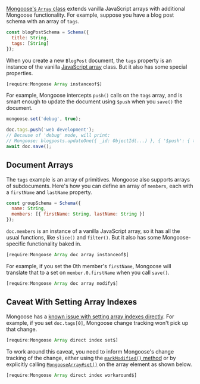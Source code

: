 [Mongoose's `Array` class](https://mongoosejs.com/docs/schematypes.html#arrays) extends
vanilla JavaScript arrays with additional Mongoose functionality.
For example, suppose you have a blog post schema with an array of `tags`.

```javascript
const blogPostSchema = Schema({
  title: String,
  tags: [String]
});
```

When you create a new `BlogPost` document, the `tags` property is
an instance of the vanilla [JavaScript array](http://thecodebarbarian.com/the-80-20-guide-to-javascript-arrays.html) class. But it also has
some special properties.

```javascript
[require:Mongoose Array instanceof$]
```

For example, Mongoose intercepts `push()` calls on the `tags` array,
and is smart enough to update the document using `$push` when you `save()` the document.

```javascript
mongoose.set('debug', true);

doc.tags.push('web development');
// Because of 'debug' mode, will print:
// Mongoose: blogposts.updateOne({ _id: ObjectId(...) }, { '$push': { tags: { '$each': [ 'web development' ] } } }, { session: null })
await doc.save();
```

Document Arrays
--------------

The `tags` example is an array of primitives. Mongoose also supports
arrays of subdocuments. Here's how you can define an array of
`members`, each with a `firstName` and `lastName` property.

```javascript
const groupSchema = Schema({
  name: String,
  members: [{ firstName: String, lastName: String }]
});
```

`doc.members` is an instance of a vanilla JavaScript array, so it
has all the usual functions, like `slice()` and `filter()`. But
it also has some Mongoose-specific functionality baked in.

```javascript
[require:Mongoose Array doc array instanceof$]
```

For example, if you set the 0th member's `firstName`, Mongoose will translate that to a set 
on `member.0.firstName` when you call `save()`.

```javascript
[require:Mongoose Array doc array modify$]
```

Caveat With Setting Array Indexes
-------------------------

Mongoose has a [known issue with setting array indexes directly](https://mongoosejs.com/docs/faq.html#array-changes-not-saved). For example, if you set `doc.tags[0]`,
Mongoose change tracking won't pick up that change.

```javascript
[require:Mongoose Array direct index set$]
```

To work around this caveat, you need to inform Mongoose's change
tracking of the change, either using the [`markModified()` method](https://mongoosejs.com/docs/api/document.html#document_Document-markModified) or by explicitly calling [`MongooseArray#set()`](https://mongoosejs.com/docs/api/array.html#mongoosearray_MongooseArray-set) on the array element as shown below.

```javascript
[require:Mongoose Array direct index workaround$]
```